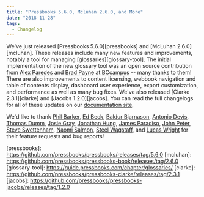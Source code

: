 ```yaml
---
title: "Pressbooks 5.6.0, Mcluhan 2.6.0, and More"
date: "2018-11-28"
tags: 
  - Changelog
---
```


We've just released [Pressbooks 5.6.0][pressbooks] and [McLuhan 2.6.0][mcluhan]. These releases include many new features and improvements, notably a tool for managing [glossaries][glossary-tool]. The initial implementation of the new glossary tool was an open source contribution from [Alex Paredes](https://github.com/alex-418) and [Brad Payne](https://github.com/bdolor) at [BCcampus](https://bccampus.ca) -- many thanks to them! There are also improvements to content licensing, webbook navigation and table of contents display, dashboard user experience, export customization, and performance as well as many bug fixes. We've also released [Clarke 2.3.1][clarke] and [Jacobs 1.2.0][jacobs]. You can read the full changelogs for all of these updates on our [documentation site](https://docs.pressbooks.org/changelog).

We'd like to thank [Phil Barker](https://github.com/philbarker), [Ed Beck](https://github.com/beckej13820), [Baldur Bjarnason](http://github.com/baldurbjarnason), [Antonio Devís](https://github.com/colomet), [Thomas Dumm](https://github.com/thomasdumm), [Josie Gray](https://github.com/josiegray), [Jonathan Hung](https://github.com/jhung), [James Paradiso](https://github.com/paradisojr), [John Peter](https://github.com/johnpeterm), [Steve Swettenham](https://github.com/pbstudent), [Naomi Salmon](https://github.com/nmsalmon), [Steel Wagstaff](https://github.com/steelwagstaff), and [Lucas Wright](https://github.com/lucwrite) for their feature requests and bug reports!

[pressbooks]: https://github.com/pressbooks/pressbooks/releases/tag/5.6.0 [mcluhan]: https://github.com/pressbooks/pressbooks-book/releases/tag/2.6.0 [glossary-tool]: https://guide.pressbooks.com/chapter/glossaries/ [clarke]: https://github.com/pressbooks/pressbooks-clarke/releases/tag/2.3.1 [jacobs]: https://github.com/pressbooks/pressbooks-jacobs/releases/tag/1.2.0

